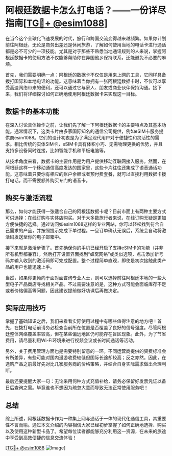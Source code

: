 # 阿根廷数据卡怎么打电话？——一份详尽指南[[TG💪+ @esim1088](https://t.me/s/esim1088)]

在当今这个全球化飞速发展的时代，旅行和跨国交流变得越来越频繁。如果你计划前往阿根廷，无论是商务出差还是休闲旅游，了解如何使用当地的电话卡进行通话都是必不可少的一项技能。尤其是对于那些不熟悉当地通讯规则的人来说，掌握阿根廷数据卡的使用方法不仅能够帮助你在异国他乡保持联系，还能避免不必要的麻烦。

首先，我们需要明确一点：阿根廷的数据卡不仅仅是用来上网的工具，它同样具备拨打国际和本地电话的功能。这意味着当你拥有一张阿根廷数据卡时，不仅可以享受高速网络带来的便利，还可以通过它与家人、朋友或商业伙伴保持沟通。接下来，我们将详细探讨如何正确地使用阿根廷数据卡来实现这一目标。

## 数据卡的基本功能

在深入讨论具体操作之前，让我们先了解一下阿根廷数据卡的主要特点及其基本功能。通常情况下，这类卡片由多家国际知名的通信公司提供，例如eSIM卡服务提供商esim1088。它们的设计初衷是为了满足现代用户对于便捷性和灵活性的需求。相比传统的实体SIM卡，eSIM卡具有体积小巧、无需物理更换的优势，并且支持多设备同时连接，比如智能手机和平板电脑等。

从技术角度来看，数据卡的主要作用是为用户提供移动互联网接入服务。然而，在阿根廷这样一个移动通信高度发达的国家里，这些卡片往往还集成了语音通话功能。这意味着只要你有相应的账户余额或者预付费套餐，就可以直接利用数据卡拨打电话，而不需要额外购买专门的语音卡。

## 购买与激活流程

那么，如何才能获得一张适合自己的阿根廷数据卡呢？目前市面上有两种主要方式可供选择：在线订购与实体店购买。对于大多数旅行者来说，在线订购无疑是更加方便快捷的选择。通过访问如esim1088这样的专业网站，你可以轻松找到符合自己需求的产品，并按照提示完成下单过程。一旦订单确认无误后，系统会自动将激活码发送至你的电子邮箱中。

接下来就是激活步骤了。首先确保你的手机已经开启了支持eSIM卡的功能（并非所有机型都兼容），然后打开设置界面找到“蜂窝网络”或类似选项，点击添加新号码并输入收到的激活码即可完成配置。整个过程简单直观，即使是初次接触此类产品的用户也能迅速上手。

当然，如果你更倾向于面对面咨询专业人士，则可以选择前往阿根廷本地的一些大型电子产品商店寻找相关产品。不过需要注意的是，这种方式可能会面临库存不足或者价格偏高等问题，因此建议提前做好功课后再做决定。

## 实际应用技巧

掌握了基础知识之后，我们来看看实际使用过程中有哪些值得注意的地方吧！首先，在拨打电话前请务必检查当前所在位置是否覆盖了良好的信号强度。尽管阿根廷整体网络覆盖率较高，但在某些偏远地区仍可能存在盲区现象。此外，为了节省费用，请尽量利用Wi-Fi环境来进行视频会议或长时间通话等活动。

另外，关于费用管理方面也是需要特别留意的一环。不同运营商提供的资费标准会有所差异，有些可能对国内漫游收费较低但国际长途却较高；反之亦然。因此，在选购产品之前最好先对比几家服务商的价格策略，并结合自身实际需求做出合理判断。

最后还要提醒大家一句：无论采用何种方式充值补给，请务必保留好发票凭证以备日后查询之需。毕竟谁也不想因为疏忽大意而导致无法正常使用服务吧！

## 总结

综上所述，阿根廷数据卡作为一种集上网与通话于一体的现代化通信工具，其重要性不言而喻。通过本文介绍的内容相信大家已经初步掌握了如何正确地选择、购买以及使用这种新型卡品了。希望每位读者都能够充分利用这一资源，在未来的旅途中享受到高效便捷的信息交流体验！

[[TG💪+ @esim1088](https://t.me/s/esim1088) ![Image](https://i.postimg.cc/4NQfJmqS/Snipaste-2025-05-13-00-14-12.png)]